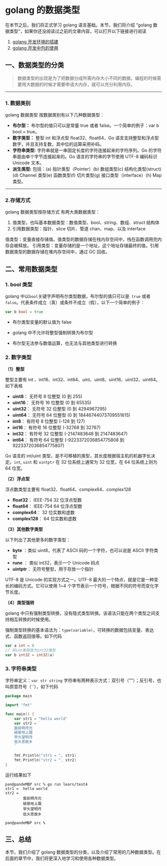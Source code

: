 # golang 的数据类型

在本节之后，我们将正式学习 golang 语言基础。本节，我们将介绍 “golang 数据类型”，如果你还没阅读过之前的文章内容，可以打开以下链接进行阅读

1. [golang 开发环境的搭建]()
2. [golang 开发中包的使用]()

## 一、数据类型的分类

> 数据类型的出现是为了把数据分成所需内存大小不同的数据，编程的时候需要用大数据的时候才需要申请大内存，就可以充分利用内存。

---

### 1. 数据类别

golang 数据类型 按数据类别有以下几种数据类型：

- **布尔型：** 布尔型的值只可以是常量 true 或者 false。一个简单的例子：var b bool = true。
- **数字类型：** 整型 int 和浮点型 float32、float64，Go 语言支持整型和浮点型数字，并且支持复数，其中位的运算采用补码。
- **字符串类型:** 字符串就是一串固定长度的字符连接起来的字符序列。Go 的字符串是由单个字节连接起来的。Go 语言的字符串的字节使用 UTF-8 编码标识 Unicode 文本。
- **派生类型:** 包括：(a) 指针类型（Pointer）(b) 数组类型(c) 结构化类型(struct)(d) Channel 类型(e) 函数类型(f) 切片类型(g) 接口类型（interface）(h) Map 类型。

---

### 2.存储方式

golang 数据类型按存储方式 有两大类数据类型：

1. 值类型，也叫基本数据类型：数值类型、bool、string、数组、struct 结构体
2. 引用数据类型：指针、slice 切片、管道 chan、map、以及 interface

值类型：变量直接存储值。值类型的数据存储在栈内存空间中，栈在函数调用完内存会被释放。
引用类型：变量存储的是一个地址，这个地址存储最终的值。引用数据类型的数据存储在堆内存空间中，通过 GC 回收。

## 二、常用数据类型

### 1. bool 类型

golang 中以`bool`关键字声明布尔类型数据，布尔型的值只可以是` true` 或者 `false`。代表条件成立（真）或条件不成立（假），以下一个简单的例子：

```go
var b bool = true
```

- 布尔类型变量的默认值为 false

- golang 中不允许将整型强制转换为布尔型

- 布尔型无法参与数值运算，也无法与其他类型进行转换

### 2. 数字类型

**（1）整型**

整型主要有 int 、int16、int32、int64、uint、uint8、uint16、uint32、uint64。如下表格

- **uint8**： 无符号 8 位整型 (0 到 255)
- **uint16**： 无符号 16 位整型 (0 到 65535)
- **uint32**： 无符号 32 位整型 (0 到 4294967295)
- **uint64**： 无符号 64 位整型 (0 到 18446744073709551615)
- **int8**： 有符号 8 位整型 (-128 到 127)
- **int16**： 有符号 16 位整型 (-32768 到 32767)
- **int32**： 有符号 32 位整型 (-2147483648 到 2147483647)
- **int64**： 有符号 64 位整型 (-9223372036854775808 到 9223372036854775807)

Go 语言的 int/uint 类型，是不可移植的类型，其长度根据宿主机的机器字长决定。`int`, `uint` 和 `uintptr` 在 32 位系统上通常为 32 位宽，在 64 位系统上则为 64 位宽。

**（2）浮点型**

浮点数类型主要有 float32、float64、complex64、complex128

- **float32**： IEEE-754 32 位浮点型数
- **float64**： IEEE-754 64 位浮点型数
- **complex64**： 32 位实数和虚数
- **complex128**： 64 位实数和虚数

**（3）其他数字类型**

以下列出了其他更多的数字类型：

- **byte** ：类似 uint8，代表了 ASCII 码的一个字符，也可以说是 ASCII 字符类型
- **rune** ： 类似 int32，表示一个 Unicode 码点
- **uintptr**： 无符号整型，用于存放一个指针

UTF-8 是 Unicode 的实现方式之一。UTF-8 最大的一个特点，就是它是一种变长的编码方式。它可以使用 1~4 个字节表示一个符号，根据不同的符号而变化字节长度。

**（4）类型强转**

golang 中只有强制类型转换，没有隐式类型转换。该语法只能在两个类型之间支持相互转换的时候使用。

强制类型转换的基本语法为：`type(variable)`，可转换的数据包括变量、表达式、函数返回值等。如下代码

```go
var a int = 8
// 将int类型改为int32类型
var b int32 = int32(a)
```

### 3. 字符串类型

字符串定义：`var str string`
字符串有两种表示方式：双引号（""）；反引号，也叫原意符号（``），如下代码

```go
package main

import "fmt"

func main() {
	var str1 = "hello world"
	var str2 = `
	窗前明月光
	疑是地上霜
	举头望明月
	低头思故乡
	`

	fmt.Println("str1 = ", str1)
	fmt.Println("str2 = ", str2)
}
```

运行结果如下

```shell
pan@pandeMBP src % go run learn/test4
str1 =  hello world
str2 =
        窗前明月光
        疑是地上霜
        举头望明月
        低头思故乡

pan@pandeMBP src %
```

## 三、总结

本节，我们介绍了 golang 数据类型的分类，以及介绍了常用的几种数据类型。在后面的章节中，我们将更深入地学习和使用各种数据类型。
